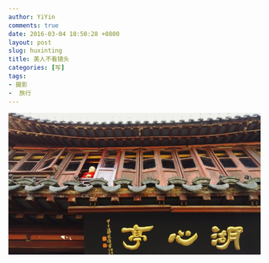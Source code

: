 ```yaml
---
author: YiYin
comments: true
date: 2016-03-04 10:50:28 +0800
layout: post
slug: huxinting
title: 美人不看镜头
categories: [写]
tags:
- 摄影
-  旅行
---
```

![](/public/images/gallery/huxinting.jpg)
